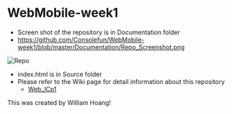 # WebMobile-week1

- Screen shot of the repository is in Documentation folder
- https://github.com/Consolefun/WebMobile-week1/blob/master/Documentation/Repo_Screenshot.png

![Repo](https://github.com/Consolefun/WebMobile-week1/blob/master/Documentation/Repo_Screenshot.png)

- index.html is in Source folder
- Please refer to the Wiki page for detail information about this repository
  - [Web_ICp1](https://github.com/Consolefun/WebMobile-week1/wiki/Web-ICP1)

This was created by William Hoang! 
